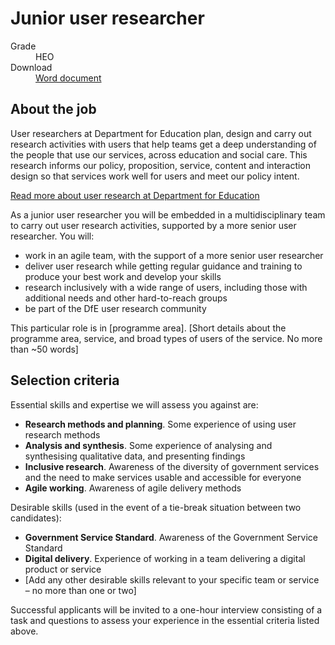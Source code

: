 # Junior user researcher

<dl class="govuk-summary-list">
  <div class="govuk-summary-list__row">
    <dt class="govuk-summary-list__key">
      Grade
    </dt>
    <dd class="govuk-summary-list__value">
      HEO
    </dd>
  </div>
   <div class="govuk-summary-list__row" data-ignore="true">
    <dt class="govuk-summary-list__key">
      Download
    </dt>
    <dd class="govuk-summary-list__value">
      <a href="word">Word document</a>
    </dd>
  </div></dl>

## About the job

User researchers at Department for Education plan, design and carry out research activities with users that help teams get a deep understanding of the people that use our services, across education and social care. This research informs our policy, proposition, service, content and interaction design so that services work well for users and meet our policy intent.

[Read more about user research at Department for Education](https://user-research.education.gov.uk)

As a junior user researcher you will be embedded in a multidisciplinary team to carry out user research activities, supported by a more senior user researcher. You will:

*	work in an agile team, with the support of a more senior user researcher
*	deliver user research while getting regular guidance and training to produce your best work and develop your skills
*	research inclusively with a wide range of users, including those with additional needs and other hard-to-reach groups
*	be part of the DfE user research community 

This particular role is in [programme area]. [Short details about the programme area, service, and broad types of users of the service. No more than ~50 words]

## Selection criteria

Essential skills and expertise we will assess you against are:

*	**Research methods and planning**. Some experience of using user research methods
*	**Analysis and synthesis**. Some experience of analysing and synthesising qualitative data, and presenting findings
*	**Inclusive research**. Awareness of the diversity of government services and the need to make services usable and accessible for everyone
*	**Agile working**. Awareness of agile delivery methods

Desirable skills (used in the event of a tie-break situation between two candidates):

*	**Government Service Standard**. Awareness of the Government Service Standard
*	**Digital delivery**. Experience of working in a team delivering a digital product or service
*	[Add any other desirable skills relevant to your specific team or service – no more than one or two] 

Successful applicants will be invited to a one-hour interview consisting of a task and questions to assess your experience in the essential criteria listed above.
